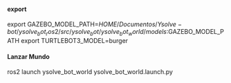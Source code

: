 ####  export
export GAZEBO_MODEL_PATH=$HOME/Documentos/Ysolve-bot/ysolve_bot_ros2/src/ysolve_bot/ysolve_bot_world/models:$GAZEBO_MODEL_PATH
export TURTLEBOT3_MODEL=burger

####  Lanzar Mundo
ros2 launch ysolve_bot_world ysolve_bot_world.launch.py